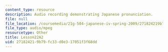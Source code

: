```yaml
---
content_type: resource
description: Audio recording demonstrating Japanese pronunciation.
file: null
file_location: /coursemedia/21g-504-japanese-iv-spring-2009/271824219b79fc33d0e317051f3f68dd_Lesson22A2.mp3
file_type: audio/mpeg
resourcetype: Other
title: Lesson22A2
uid: 27182421-9b79-fc33-d0e3-17051f3f68dd
---
```

